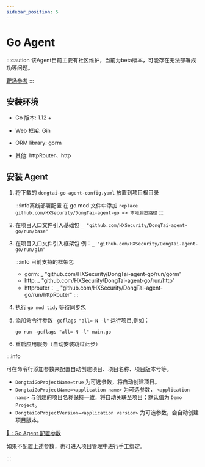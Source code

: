 ```yaml
---
sidebar_position: 5
---
```


# Go Agent

:::caution
该Agent目前主要有社区维护，当前为beta版本，可能存在无法部署成功等问题。

[靶场参考](../../introduction/detection#测试靶场)
:::


## 安装环境

* Go 版本: 1.12 +

* Web 框架: Gin

* ORM library: gorm

* 其他: httpRouter、http


## 安装 Agent

1. 将下载的 `dongtai-go-agent-config.yaml` 放置到项目根目录

	:::info离线部署配置
	在 go.mod 文件中添加 `replace github.com/HXSecurity/DongTai-agent-go => 本地洞态路径`
	:::

2. 在项目入口文件引入基础包 `_ "github.com/HXSecurity/DongTai-agent-go/run/base"`

3. 在项目入口文件引入框架包 例：`_ "github.com/HXSecurity/DongTai-agent-go/run/gin"`

	:::info 目前支持的框架包
	* gorm: _ "github.com/HXSecurity/DongTai-agent-go/run/gorm"
	* http: _ "github.com/HXSecurity/DongTai-agent-go/run/http"
	* httprouter： _ "github.com/HXSecurity/DongTai-agent-go/run/httpRouter"
	:::

4. 执行 `go mod tidy` 等待同步包

5. 添加命令行参数 `-gcflags "all=-N -l"` 运行项目,例如：

	```
	go run -gcflags "all=-N -l" main.go
	```

6. 重启应用服务（自动安装跳过此步）


:::info

可在命令行添加参数来配置自动创建项目、项目名称、项目版本号等。

* `DongtaiGoProjectName=true` 为可选参数，将自动创建项目。
* `DongtaiGoProjectName=<application name>` 为可选参数， `<application name>` 与创建的项目名称保持一致，将自动关联至项目；默认值为 `Demo Project`。
* `DongtaiGoProjectVersion=<application version>` 为可选参数，会自动创建项目版本。

[🔗 : Go Agent 配置参数](./parameter/config-go-agent)

如果不配置上述参数，也可进入项目管理中进行手工绑定。

:::
